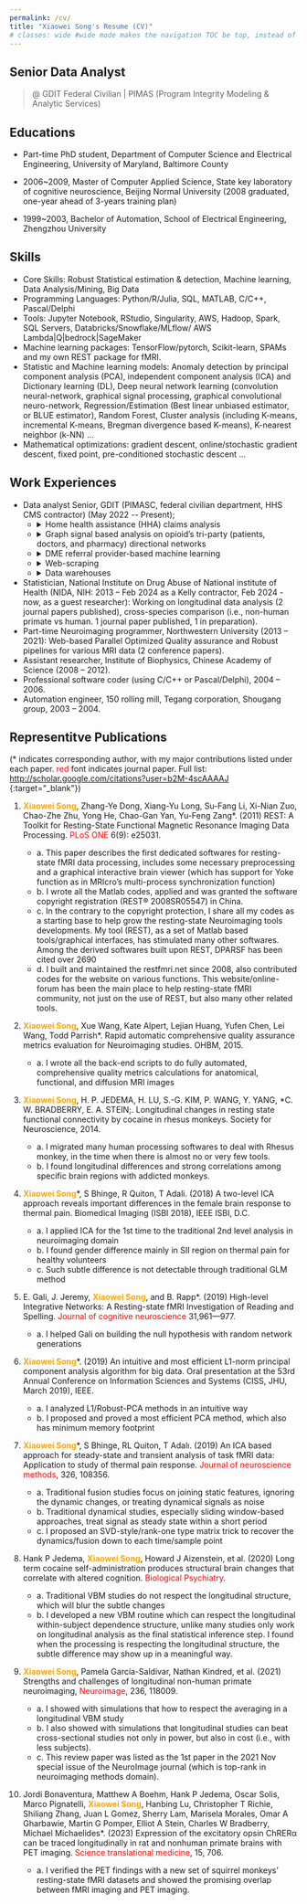 ```yaml
---
permalink: /cv/
title: "Xiaowei Song's Resume (CV)"
# classes: wide #wide mode makes the navigation TOC be top, instead of right sticky
---
```


<style>
r { color: Red }
o { color: Orange }
g { color: Green }
</style>

## Senior Data Analyst 
> @ GDIT Federal Civilian | PIMAS (Program Integrity Modeling & Analytic Services)

## Educations

- Part-time PhD student, Department of Computer Science and Electrical Engineering, University of Maryland, Baltimore County

- 2006~2009, Master of Computer Applied Science, State key laboratory of cognitive neuroscience, Beijing Normal University (2008 graduated, one-year ahead of 3-years training plan)

- 1999~2003, Bachelor of Automation, School of Electrical Engineering, Zhengzhou University

## Skills

- Core Skills: Robust Statistical estimation & detection,  Machine learning, Data Analysis/Mining, Big Data
- Programming Languages: Python/R/Julia, SQL, MATLAB, C/C++, Pascal/Delphi
- Tools: Jupyter Notebook, RStudio, Singularity, AWS, Hadoop, Spark, SQL Servers, Databricks/Snowflake/MLflow/ AWS Lambda\|Q\|bedrock\|SageMaker
- Machine learning packages: TensorFlow/pytorch, Scikit-learn, SPAMs and my own REST package for fMRI.
- Statistic and Machine learning models: Anomaly detection by principal component analysis (PCA), independent component analysis (ICA) and Dictionary learning (DL), Deep neural network learning (convolution neural-network, graphical signal processing, graphical convolutional neuro-network, Regression/Estimation (Best linear unbiased estimator, or BLUE estimator), Random Forest, Cluster analysis (including K-means, incremental K-means, Bregman divergence based K-means), K-nearest neighbor (k-NN) …
- Mathematical optimizations: gradient descent, online/stochastic gradient descent, fixed point, pre-conditioned stochastic descent ...

## Work Experiences

- Data analyst Senior, GDIT (PIMASC, federal civilian department, HHS CMS contractor) (May 2022 -- Present);
  - <details><summary>Home health assistance (HHA) claims analysis</summary>,  I used natural language processing (NLP) techniques to encode HCPCS and ICD-10-CM codes, with long-short term memory (LSTM)– autoencoder based deep learning, and have achieved better performance than Med-BERT (Rasmy, L., Xiang, Y., Xie, Z., Tao, C., & Zhi, D. (2021). Med-BERT: pretrained contextualized embeddings on large-scale structured electronic health records for disease prediction. NPJ digital medicine, 4(1), 86.).</details>
  - <details><summary>Graph signal based analysis on opioid’s tri-party (patients, doctors, and pharmacy) directional networks</summary>, I have achieved more than 50 times model lift (especially with an entropy based feature on measuring how evenly a prescriber distribute opioid with different pharmacies), and can present meaningful detection results with either pure graph networks, or with OpenStreetMap based geo-spatial maps. This interactive geo-spatial map can help reveal many long-distance prescriptions. I designed, coded the algorithms, and draw all these interactive maps using free open source software’s instead of expensive graph signal processing package (such as Neo4j).</details>
  - <details><summary>DME referral provider-based machine learning</summary> focuses on exploring the referral doctors features among the tri-party (billing/rendering doctors, referral doctors and patients). This model is still under active development and pending with more model methods comparison to achieve better detection on FWA (fraud, waste, and abuse).</details>
  - <details><summary>Web-scraping</summary>

    - on [FDA][fda-warning], FTC warning letters, especially using ChatGPT to digest the FTC PDF-based warning letters to extract meaningful leads information.<br/>
    - on npidb etc. patients' reviews website to find out bad reviews on prescribers.<br/>
    - on ups.com, fedex.com to find out all their store addresses such that finding false mail P.O. box that may lead to fraud behaviors.

    </details>
  - <details><summary>Data warehouses</summary> on Medicare Part A, B , DME, D claim data; Medicare Provider Enrollment, Chain, and Ownership System (PECOS), UCM, BIU and compromised data.</details>
- Statistician, National Institute on Drug Abuse of National institute of Health (NIDA, NIH: 2013 – Feb 2024 as a Kelly contractor, Feb 2024 - now, as a guest researcher): Working on longitudinal data analysis (2 journal papers published), cross-species comparison (i.e., non-human primate vs human. 1 journal paper published, 1 in preparation).
- Part-time Neuroimaging programmer, Northwestern University (2013 – 2021): Web-based Parallel Optimized Quality assurance and Robust pipelines for various MRI data (2 conference papers).
- Assistant researcher, Institute of Biophysics, Chinese Academy of Science (2008 – 2012).
- Professional software coder (using C/C++ or Pascal/Delphi), 2004 – 2006.
- Automation engineer, 150 rolling mill, Tegang corporation, Shougang group, 2003 – 2004.

## Representitve Publications

(* indicates corresponding author, with my major contributions  listed under each paper. <r>red</r> font indicates journal paper. Full list: [ http://scholar.google.com/citations?user=b2M-4scAAAAJ ](http://scholar.google.com/citations?user=b2M-4scAAAAJ){:target="_blank"})

1. **<o>Xiaowei Song</o>**, Zhang-Ye Dong, Xiang-Yu Long, Su-Fang Li, Xi-Nian Zuo, Chao-Zhe Zhu, Yong He, Chao-Gan Yan, Yu-Feng Zang*. (2011) REST: A Toolkit for Resting-State Functional Magnetic Resonance Imaging Data Processing. <r>PLoS ONE</r> 6(9): e25031.

   - a. This paper describes the first dedicated softwares for resting-state fMRI data processing, includes some necessary preprocessing and a graphical interactive brain viewer  (which has support for Yoke function as in MRIcro’s multi-process synchronization function)
   - b. I wrote all the Matlab codes, applied and was granted the software copyright registration (REST® 2008SR05547) in China.
   - c. In the contrary to the copyright protection, I share all my codes as a starting base to help grow the resting-state Neuroimaging tools developments. My tool (REST), as a set of Matlab based tools/graphical interfaces, has stimulated many other softwares. Among the derived softwares built upon REST, DPARSF has been cited over 2690
   - d. I built and maintained the restfmri.net since 2008, also contributed codes for the website on various functions. This website/online-forum has been the main place to help resting-state fMRI community, not just on the use of REST, but also many other related tools.

2. **<o>Xiaowei Song</o>**, Xue Wang, Kate Alpert, Lejian Huang, Yufen Chen, Lei Wang, Todd Parrish*. Rapid automatic comprehensive quality assurance metrics evaluation for Neuroimaging studies.  OHBM, 2015.

   - a. I wrote all the back-end scripts to do fully automated, comprehensive quality metrics calculations for anatomical, functional, and diffusion MRI images

3. **<o>Xiaowei Song</o>**, H. P. JEDEMA, H. LU, S.-G. KIM, P. WANG, Y. YANG, *C. W. BRADBERRY, E. A. STEIN;. Longitudinal changes in resting state functional connectivity by cocaine in rhesus monkeys. Society for Neuroscience, 2014.

   - a. I migrated many human processing softwares to deal with Rhesus monkey, in the time when there is almost no or very few tools.
   - b. I found longitudinal differences and strong correlations among specific brain regions with addicted monkeys.

4. **<o>Xiaowei Song</o>***, S Bhinge, R Quiton, T Adali. (2018) A two-level ICA approach reveals important differences in the female brain response to thermal pain. Biomedical Imaging (ISBI 2018), IEEE ISBI, D.C.

   - a. I applied ICA for the 1st time to the traditional 2nd level analysis in neuroimaging domain
   - b. I found gender difference mainly in SII region on thermal pain for healthy volunteers
   - c. Such subtle difference is not detectable through traditional GLM method

5. E. Gali, J. Jeremy, **<o>Xiaowei Song</o>**, and B. Rapp*. (2019) High-level Integrative Networks: A Resting-state fMRI Investigation of Reading and Spelling. <r>Journal of cognitive neuroscience</r> 31,961—977.

   - a. I helped Gali on building the null hypothesis with random network generations

6. **<o>Xiaowei Song</o>***. (2019) An intuitive and most efficient L1-norm principal component analysis algorithm for big data. Oral presentation at the 53rd Annual Conference on Information Sciences and Systems (CISS, JHU, March 2019), IEEE.

   - a. I analyzed L1/Robust-PCA methods in an intuitive way
   - b. I proposed and proved a most efficient PCA method, which also has minimum memory footprint

7. **<o>Xiaowei Song</o>***, S Bhinge, RL Quiton, T Adalı. (2019) An ICA based approach for steady-state and transient analysis of task fMRI data: Application to study of thermal pain response. <r>Journal of neuroscience methods</r>, 326, 108356.

   - a. Traditional fusion studies focus on joining static features, ignoring the dynamic changes, or treating dynamical signals as noise
   - b. Traditional dynamical studies, especially sliding window-based approaches, treat signal as steady state within a short period
   - c. I proposed an SVD-style/rank-one type matrix trick to recover the dynamics/fusion down to each time/sample point

8. Hank P Jedema, **<o>Xiaowei Song</o>**, Howard J Aizenstein, et al. (2020) Long term cocaine self-administration produces structural brain changes that correlate with altered cognition. <r>Biological Psychiatry</r>.

   - a. Traditional VBM studies do not respect the longitudinal structure, which will blur the subtle changes 
   - b. I developed a new VBM routine which can respect the longitudinal within-subject dependence structure, unlike many studies only work on longitudinal analysis as the final statistical inference step. I found when the processing is respecting the longitudinal structure, the subtle difference may show up in a meaningful way.

9. **<o>Xiaowei Song</o>**, Pamela García-Saldivar, Nathan Kindred, et al. (2021) Strengths and challenges of longitudinal non-human primate neuroimaging, <r>Neuroimage</r>, 236, 118009.

   - a. I showed with simulations that how to respect the averaging in a longitudinal VBM study
   - b. I also showed with simulations that longitudinal studies can beat cross-sectional studies not only in power, but also in cost (i.e., with less subjects).
   - c. This review paper was listed as the 1st paper in the 2021 Nov special issue of the NeuroImage journal (which is top-rank in neuroimaging methods domain).

10. Jordi Bonaventura, Matthew A Boehm, Hank P Jedema, Oscar Solis, Marco Pignatelli, **<o>Xiaowei Song</o>**, Hanbing Lu, Christopher T Richie, Shiliang Zhang, Juan L Gomez, Sherry Lam, Marisela Morales, Omar A Gharbawie, Martin G Pomper, Elliot A Stein, Charles W Bradberry, Michael Michaelides*. (2023) Expression of the excitatory opsin ChRERα can be traced longitudinally in rat and nonhuman primate brains with PET imaging. <r>Science translational medicine</r>, 15, 706.

    - a. I verified the PET findings with a new set of squirrel monkeys’ resting-state fMRI datasets and showed the promising overlap between fMRI imaging and PET imaging.

[fda-warning]: /blog/WebScraping-based-FDA-warningLetters-resemble-to-economy-in-GeoStatistical-sense/